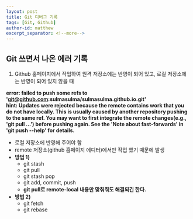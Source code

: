 ```yaml
---
layout: post
title: Git 디버그 기록
tags: [Git, Github]
author-id: matthew
excerpt_separator: <!--more-->
---
```


## Git 쓰면서 나온 에러 기록
<!--more-->

1. Github 홈페이지에서 작업하여 원격 저장소에는 반영이 되어 있고, 로컬 저장소에는 반영이 되어 있지 않을 때

**error: failed to push some refs to 'git@github.com:sulmasulma/sulmasulma.github.io.git'<br>
hint: Updates were rejected because the remote contains work that you do not have locally. This is usually caused by another repository pushing to the same ref. You may want to first integrate the remote changes(e.g., 'git pull ...') before pushing again. See the 'Note about fast-forwards' in 'git push --help' for details.**

- 로컬 저장소에 반영해 주어야 함
- remote 저장소(github 홈페이지 에디터)에서만 작업 했기 때문에 발생
- **방법 1)**
  - git stash
  - git pull
  - git stash pop
  - git add, commit, push
  - **git pull로 remote-local 내용만 맞춰줘도 해결되긴 한다.**
- **방법 2)**
  - git fetch
  - git rebase


